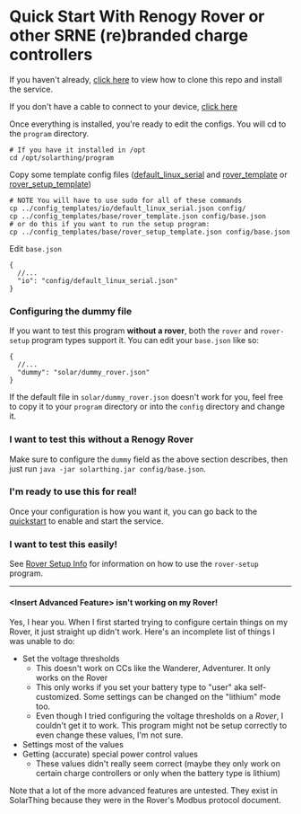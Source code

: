 # Quick Start With Renogy Rover or other SRNE (re)branded charge controllers
If you haven't already, [click here](quickstart.md) to view how to clone this repo and install the service.

If you don't have a cable to connect to your device, [click here](../solar/README.md#connecting-to-renogy-rover)

Once everything is installed, you're ready to edit the configs. You will cd to the `program` directory.
```
# If you have it installed in /opt
cd /opt/solarthing/program
```

Copy some template config files ([default_linux_serial](../../config_templates/io/default_linux_serial.json) and [rover_template](../../config_templates/base/rover_template.json) or [rover_setup_template](../../config_templates/base/rover_setup_template.json))
```
# NOTE You will have to use sudo for all of these commands
cp ../config_templates/io/default_linux_serial.json config/
cp ../config_templates/base/rover_template.json config/base.json
# or do this if you want to run the setup program:
cp ../config_templates/base/rover_setup_template.json config/base.json
```
Edit `base.json`
```json5
{
  //...
  "io": "config/default_linux_serial.json"
}
```

### Configuring the dummy file
If you want to test this program **without a rover**, both the `rover` and `rover-setup` program types support it.
You can edit your `base.json` like so:
```json5
{
  //...
  "dummy": "solar/dummy_rover.json"
}
```
If the default file in `solar/dummy_rover.json` doesn't work for you, feel free to copy it to your `program` directory or into
the `config` directory and change it.

### I want to test this without a Renogy Rover
Make sure to configure the `dummy` field as the above section describes, then just run `java -jar solarthing.jar config/base.json`.

### I'm ready to use this for real!
Once your configuration is how you want it, you can go back to the [quickstart](quickstart.md#configuration-continued) to enable and start the service.

### I want to test this easily!
See [Rover Setup Info](rover_setup_info.md) for information on how to use the `rover-setup` program.

---

#### \<Insert Advanced Feature\> isn't working on my Rover!
Yes, I hear you. When I first started trying to configure certain things on my Rover, it just straight up didn't work.
Here's an incomplete list of things I was unable to do:
* Set the voltage thresholds
  * This doesn't work on CCs like the Wanderer, Adventurer. It only works on the Rover
  * This only works if you set your battery type to "user" aka self-customized. Some settings can be changed on the "lithium" mode too.
  * Even though I tried configuring the voltage thresholds on a *Rover*, I couldn't get it to work. This program
  might not be setup correctly to even change these values, I'm not sure.
* Settings most of the values
* Getting (accurate) special power control values
  * These values didn't really seem correct (maybe they only work on certain charge controllers or only when the battery type is lithium)

Note that a lot of the more advanced features are untested. They exist in SolarThing because they were in the
Rover's Modbus protocol document.
